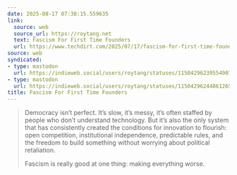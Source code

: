 ```yaml
---
date: 2025-08-17 07:38:15.559635
link:
  source: web
  source_url: https://roytang.net
  text: Fascism For First Time Founders
  url: https://www.techdirt.com/2025/07/17/fascism-for-first-time-founders/
source: web
syndicated:
- type: mastodon
  url: https://indieweb.social/users/roytang/statuses/115042962395549070
- type: mastodon
  url: https://indieweb.social/users/roytang/statuses/115042962448612653
title: Fascism For First Time Founders
---
```


> Democracy isn’t perfect. It’s slow, it’s messy, it’s often staffed by people who don’t understand technology. But it’s also the only system that has consistently created the conditions for innovation to flourish: open competition, institutional independence, predictable rules, and the freedom to build something without worrying about political retaliation.
> 
> Fascism is really good at one thing: making everything worse.